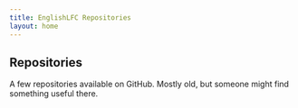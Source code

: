 ```yaml
---
title: EnglishLFC Repositories
layout: home
---
```


## Repositories

A few repositories available on GitHub. Mostly old, but someone might find something useful there.


